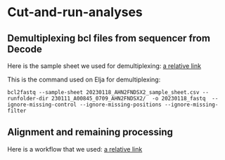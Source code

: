 # Cut-and-run-analyses

## Demultiplexing bcl files from sequencer from Decode

Here is the sample sheet we used for demultiplexing: [a relative link](20230118_AHN2FNDSX2_sample_sheet.csv)

This is the command used on Elja for demultiplexing:
```
bcl2fastq --sample-sheet 20230118_AHN2FNDSX2_sample_sheet.csv --runfolder-dir 230111_A00845_0709_AHN2FNDSX2/  -o 20230118_fastq  --ignore-missing-control --ignore-missing-positions --ignore-missing-filter
```
## Alignment and remaining processing

Here is a workflow that we used: 
[a relative link](CutandRun.html)
